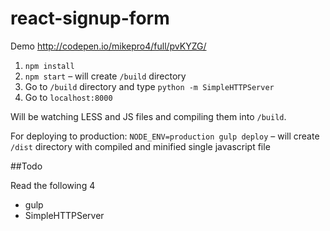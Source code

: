 # react-signup-form

Demo http://codepen.io/mikepro4/full/pvKYZG/

1. ```npm install```
2. ```npm start``` – will create ```/build``` directory
3. Go to ```/build``` directory and type ```python -m SimpleHTTPServer```
4. Go to ```localhost:8000```

Will be watching LESS and JS files and compiling them into ```/build```.

For deploying to production:
```NODE_ENV=production gulp deploy``` – will create ```/dist``` directory with compiled and minified single javascript file

##Todo

Read the following 4
* gulp 
* SimpleHTTPServer

